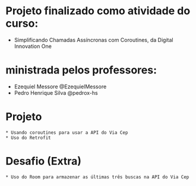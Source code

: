 # Projeto finalizado como atividade do curso:
 * Simplificando Chamadas Assíncronas com Coroutines, da Digital Innovation One

# ministrada pelos professores:
 * Ezequiel Messore @EzequielMessore
 * Pedro Henrique Silva @pedrox-hs

# Projeto
    * Usando coroutines para usar a API do Via Cep
    * Uso do Retrofit

# Desafio (Extra)
    * Uso do Room para armazenar as últimas três buscas na API do Via Cep
